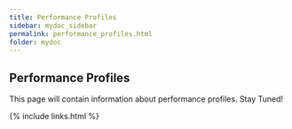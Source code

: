 ```yaml
---
title: Performance Profiles
sidebar: mydoc_sidebar
permalink: performance_profiles.html
folder: mydoc
---
```


## Performance Profiles 

This page will contain information about performance profiles. Stay Tuned!

{% include links.html %}
